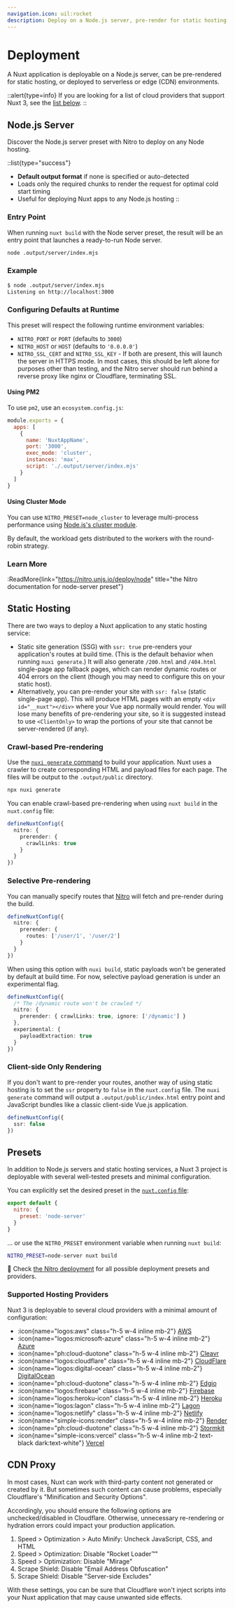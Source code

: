 ```yaml
---
navigation.icon: uil:rocket
description: Deploy on a Node.js server, pre-render for static hosting, and to serverless or edge environments.
---
```


# Deployment

A Nuxt application is deployable on a Node.js server, can be pre-rendered for static hosting, or deployed to serverless or edge (CDN) environments.

::alert{type=info}
If you are looking for a list of cloud providers that support Nuxt 3, see the [list below](#supported-hosting-providers).
::

## Node.js Server

Discover the Node.js server preset with Nitro to deploy on any Node hosting.

::list{type="success"}
- **Default output format** if none is specified or auto-detected <br>
- Loads only the required chunks to render the request for optimal cold start timing <br>
- Useful for deploying Nuxt apps to any Node.js hosting
::

### Entry Point

When running `nuxt build` with the Node server preset, the result will be an entry point that launches a ready-to-run Node server.

```bash
node .output/server/index.mjs
```

### Example

```bash
$ node .output/server/index.mjs
Listening on http://localhost:3000
```

### Configuring Defaults at Runtime

This preset will respect the following runtime environment variables:

- `NITRO_PORT` or `PORT` (defaults to `3000`)
- `NITRO_HOST` or `HOST` (defaults to `'0.0.0.0'`)
- `NITRO_SSL_CERT` and `NITRO_SSL_KEY` - If both are present, this will launch the server in HTTPS mode. In most cases, this should be left alone for purposes other than testing, and the Nitro server should run behind a reverse proxy like nginx or Cloudflare, terminating SSL.

#### Using PM2

To use `pm2`, use an `ecosystem.config.js`:

```js [ecosystem.config.js]
module.exports = {
  apps: [
    {
      name: 'NuxtAppName',
      port: '3000',
      exec_mode: 'cluster',
      instances: 'max',
      script: './.output/server/index.mjs'
    }
  ]
}
```

#### Using Cluster Mode

You can use `NITRO_PRESET=node_cluster` to leverage multi-process performance using [Node.js's cluster module](https://nodejs.org/dist/latest/docs/api/cluster.html).

By default, the workload gets distributed to the workers with the round-robin strategy.

### Learn More

:ReadMore{link="https://nitro.unjs.io/deploy/node" title="the Nitro documentation for node-server preset"}

## Static Hosting

There are two ways to deploy a Nuxt application to any static hosting service:

- Static site generation (SSG) with `ssr: true` pre-renders your application's routes at build time. (This is the default behavior when running `nuxi generate`.) It will also generate `/200.html` and `/404.html` single-page app fallback pages, which can render dynamic routes or 404 errors on the client (though you may need to configure this on your static host).
- Alternatively, you can pre-render your site with `ssr: false` (static single-page app). This will produce HTML pages with an empty `<div id="__nuxt"></div>` where your Vue app normally would render. You will lose many benefits of pre-rendering your site, so it is suggested instead to use `<ClientOnly>` to wrap the portions of your site that cannot be server-rendered (if any).

### Crawl-based Pre-rendering

Use the [`nuxi generate` command](/docs/api/commands/generate) to build your application. Nuxt uses a crawler to create corresponding HTML and payload files for each page. The files will be output to the `.output/public` directory.

```bash
npx nuxi generate
```

You can enable crawl-based pre-rendering when using `nuxt build` in the `nuxt.config` file:

```ts [nuxt.config.ts|js]
defineNuxtConfig({
  nitro: {
    prerender: {
      crawlLinks: true
    }
  }
})
```

### Selective Pre-rendering

You can manually specify routes that [Nitro](/docs/guide/concepts/server-engine) will fetch and pre-render during the build.

```ts [nuxt.config.ts|js]
defineNuxtConfig({
  nitro: {
    prerender: {
      routes: ['/user/1', '/user/2']
    }
  }
})
```

When using this option with `nuxi build`, static payloads won't be generated by default at build time. For now, selective payload generation is under an experimental flag.

```ts [nuxt.config.ts|js]
defineNuxtConfig({
  /* The /dynamic route won't be crawled */
  nitro: {
    prerender: { crawlLinks: true, ignore: ['/dynamic'] }
  },
  experimental: {
    payloadExtraction: true
  }
})
```

### Client-side Only Rendering

If you don't want to pre-render your routes, another way of using static hosting is to set the `ssr` property to `false` in the `nuxt.config` file. The `nuxi generate` command will output a `.output/public/index.html` entry point and JavaScript bundles like a classic client-side Vue.js application.

```ts [nuxt.config.ts|js]
defineNuxtConfig({
  ssr: false
})
```

## Presets

In addition to Node.js servers and static hosting services, a Nuxt 3 project is deployable with several well-tested presets and minimal configuration.

You can explicitly set the desired preset in the [`nuxt.config` file](/docs/guide/directory-structure/nuxt.config):

```js [nuxt.config.js|ts]
export default {
  nitro: {
    preset: 'node-server'
  }
}
```

... or use the `NITRO_PRESET` environment variable when running `nuxt build`:

```bash
NITRO_PRESET=node-server nuxt build
```

🔎 Check [the Nitro deployment](https://nitro.unjs.io/deploy) for all possible deployment presets and providers.

### Supported Hosting Providers

Nuxt 3 is deployable to several cloud providers with a minimal amount of configuration:

- :icon{name="logos:aws" class="h-5 w-4 inline mb-2"} [AWS](https://nitro.unjs.io/deploy/providers/aws)
- :icon{name="logos:microsoft-azure" class="h-5 w-4 inline mb-2"} [Azure](https://nitro.unjs.io/deploy/providers/azure)
- :icon{name="ph:cloud-duotone" class="h-5 w-4 inline mb-2"} [Cleavr](https://nitro.unjs.io/deploy/providers/cleavr)
- :icon{name="logos:cloudflare" class="h-5 w-4 inline mb-2"} [CloudFlare](https://nitro.unjs.io/deploy/providers/cloudflare)
- :icon{name="logos:digital-ocean" class="h-5 w-4 inline mb-2"} [DigitalOcean](https://nitro.unjs.io/deploy/providers/digitalocean)
- :icon{name="ph:cloud-duotone" class="h-5 w-4 inline mb-2"} [Edgio](https://nitro.unjs.io/deploy/providers/edgio)
- :icon{name="logos:firebase" class="h-5 w-4 inline mb-2"} [Firebase](https://nitro.unjs.io/deploy/providers/firebase)
- :icon{name="logos:heroku-icon" class="h-5 w-4 inline mb-2"} [Heroku](https://nitro.unjs.io/deploy/providers/heroku)
- :icon{name="logos:lagon" class="h-5 w-4 inline mb-2"} [Lagon](https://nitro.unjs.io/deploy/providers/lagon)
- :icon{name="logos:netlify" class="h-5 w-4 inline mb-2"} [Netlify](https://nitro.unjs.io/deploy/providers/netlify)
- :icon{name="simple-icons:render" class="h-5 w-4 inline mb-2"} [Render](https://nitro.unjs.io/deploy/providers/render)
- :icon{name="ph:cloud-duotone" class="h-5 w-4 inline mb-2"} [Stormkit](https://nitro.unjs.io/deploy/providers/stormkit)
- :icon{name="simple-icons:vercel" class="h-5 w-4 inline mb-2 text-black dark:text-white"} [Vercel](https://nitro.unjs.io/deploy/providers/vercel)

## CDN Proxy

In most cases, Nuxt can work with third-party content not generated or created by it. But sometimes such content can cause problems, especially Cloudflare's "Minification and Security Options".

Accordingly, you should ensure the following options are unchecked/disabled in Cloudflare. Otherwise, unnecessary re-rendering or hydration errors could impact your production application.

1. Speed > Optimization > Auto Minify: Uncheck JavaScript, CSS, and HTML
2. Speed > Optimization: Disable "Rocket Loader™"
3. Speed > Optimization: Disable "Mirage"
4. Scrape Shield: Disable "Email Address Obfuscation"
5. Scrape Shield: Disable "Server-side Excludes"

With these settings, you can be sure that Cloudflare won't inject scripts into your Nuxt application that may cause unwanted side effects.
